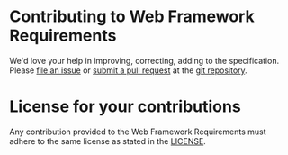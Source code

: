 # Contributing to Web Framework Requirements

We'd love your help in improving, correcting, adding to the specification. Please [file an issue](https://github.com/tomzx/web-framework-requirements/issues) or [submit a pull request](https://github.com/tomzx/web-framework-requirements/pulls) at the [git repository](https://github.com/tomzx/web-framework-requirements).

# License for your contributions

Any contribution provided to the Web Framework Requirements must adhere to the same license as stated in the [LICENSE](LICENSE).